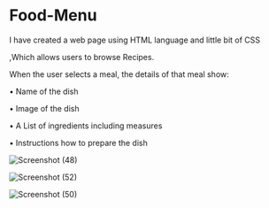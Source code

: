 # Food-Menu

I have created a web page using HTML language and little bit of CSS

,Which allows users to browse Recipes.

When the user selects a meal, the details of that meal show:

• Name of the dish

• Image of the dish

• A List of ingredients including measures

• Instructions how to prepare the dish


![Screenshot (48)](https://user-images.githubusercontent.com/72187181/142475019-eb25f29e-0578-47ab-be14-5317e9e23b70.png)


![Screenshot (52)](https://user-images.githubusercontent.com/72187181/142475034-c17ad8e4-6554-4266-a989-669ae53a7eb6.png)


![Screenshot (50)](https://user-images.githubusercontent.com/72187181/142475037-bbe95855-8c2c-4465-8e95-73bb211d29b5.png)
